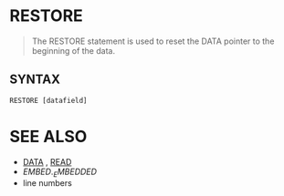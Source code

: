 # RESTORE
> The RESTORE statement is used to reset the DATA pointer to the beginning of the data.

## SYNTAX
`RESTORE [datafield]`

# SEE ALSO
* [DATA](DATA.md) , [READ](READ.md)
* $EMBED . _EMBEDDED$
* line numbers

